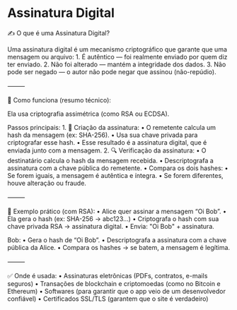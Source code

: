 # Assinatura Digital

✍️ O que é uma Assinatura Digital?

Uma assinatura digital é um mecanismo criptográfico que garante que uma mensagem ou arquivo:
	1.	É autêntico — foi realmente enviado por quem diz ter enviado.
	2.	Não foi alterado — mantém a integridade dos dados.
	3.	Não pode ser negado — o autor não pode negar que assinou (não-repúdio).

⸻

🧰 Como funciona (resumo técnico):

Ela usa criptografia assimétrica (como RSA ou ECDSA).

Passos principais:
	1.	📩 Criação da assinatura:
	•	O remetente calcula um hash da mensagem (ex: SHA-256).
	•	Usa sua chave privada para criptografar esse hash.
	•	Esse resultado é a assinatura digital, que é enviada junto com a mensagem.
	2.	🔍 Verificação da assinatura:
	•	O destinatário calcula o hash da mensagem recebida.
	•	Descriptografa a assinatura com a chave pública do remetente.
	•	Compara os dois hashes:
	•	Se forem iguais, a mensagem é autêntica e íntegra.
	•	Se forem diferentes, houve alteração ou fraude.

⸻

🔐 Exemplo prático (com RSA):
	•	Alice quer assinar a mensagem “Oi Bob”.
	•	Ela gera o hash (ex: SHA-256 → abc123...)
	•	Criptografa o hash com sua chave privada RSA → assinatura digital.
	•	Envia: "Oi Bob" + assinatura.

Bob:
	•	Gera o hash de “Oi Bob”.
	•	Descriptografa a assinatura com a chave pública da Alice.
	•	Compara os hashes → se batem, a mensagem é legítima.

⸻

✅ Onde é usada:
	•	Assinaturas eletrônicas (PDFs, contratos, e-mails seguros)
	•	Transações de blockchain e criptomoedas (como no Bitcoin e Ethereum)
	•	Softwares (para garantir que o app veio de um desenvolvedor confiável)
	•	Certificados SSL/TLS (garantem que o site é verdadeiro)
